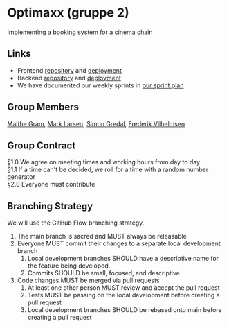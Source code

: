 # Optimaxx (gruppe 2)

Implementing a booking system for a cinema chain  

## Links

- Frontend [repository](https://github.com/Krakkerz/Optimaxx-Frontend) and [deployment](https://ashy-hill-02df19203.1.azurestaticapps.net) 
- Backend [repository](https://github.com/Krakkerz/Optimaxx-Backend) and [deployment](https://optimaxx.azurewebsites.net)
- We have documented our weekly sprints in [our sprint plan](./SPRINT.md)

## Group Members
[Malthe Gram](https://github.com/MaltheGram), [Mark Larsen](https://github.com/mark3010),
[Simon Gredal](https://github.com/simongredal), [Frederik Vilhelmsen](https://github.com/frederikmahipal)  

## Group Contract
§1.0  We agree on meeting times and working hours from day to day  
§1.1  If a time can't be decided, we roll for a time with a random number generator  
§2.0  Everyone must contribute

## Branching Strategy 
We will use the GitHub Flow branching strategy.
1. The main branch is sacred and MUST always be releasable
2. Everyone MUST commit their changes to a separate local development branch 
   1. Local development branches SHOULD have a descriptive name for the feature being developed.
   2. Commits SHOULD be small, focused, and descriptive
3. Code changes MUST be merged via pull requests
   1. At least one other person MUST review and accept the pull request
   2. Tests MUST be passing on the local development before creating a pull request
   3. Local development branches SHOULD be rebased onto main before creating a pull request
